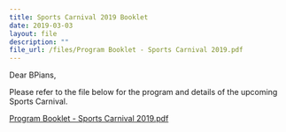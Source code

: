 ```yaml
---
title: Sports Carnival 2019 Booklet
date: 2019-03-03
layout: file
description: ""
file_url: /files/Program Booklet - Sports Carnival 2019.pdf
---
```


Dear BPians,

  

Please refer to the file below for the program and details of the upcoming Sports Carnival.

  

[Program Booklet - Sports Carnival 2019.pdf](https://www-bpghs-moe-edu-sg-admin.cwp.sg/qql/slot/u148/BPGHS%202019/Announcements%20&%20Updates/Sports%20Carnival%202019%20Booklet/Program%20Booklet%20-%20Sports%20Carnival%202019.pdf)